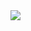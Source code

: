 <a href="https://www.telerik.com/kendo-react-ui/?utm_medium=referral&utm_source=npm&utm_campaign=kendo-ui-react-trial-npm-all&utm_content=banner" target="_blank">
<img src="https://www.telerik.com/kendo-react-ui/npm-banner.svg">
</a>